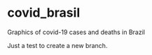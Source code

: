 # covid_brasil
Graphics of covid-19 cases and deaths in Brazil

Just a test to create a new branch.
